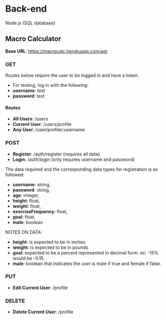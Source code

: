 # Back-end

Node.js (SQL database)

## Macro Calculator

**Base URL**: https://macrocalc.herokuapp.com/api

### GET

Routes below require the user to be logged in and have a token.

- For testing, log in with the following:
- **username**: test
- **password**: test

#### Routes

- **All Users**: /users
- **Current User**: /users/profile
- **Any User**: /user/profile/:username

### POST

- **Register**: /auth/register (requires all data)
- **Login**: /auth/login (only requires username and password)

The data required and the corresponding data types for registration is as followed:

- **username**: string,
- **password**: string,
- **age**: integer,
- **height**: float,
- **weight**: float,
- **exerciseFrequency**: float,
- **goal**: float,
- **male**: boolean

NOTES ON DATA:

- **height**: is expected to be in inches
- **weight**: is expected to be in pounds
- **goal**: expected to be a percent represented in decimal form. ex: -15% would be -0.15.
- **male**: boolean that indicates the user is male if true and female if false.

### PUT

- **Edit Current User**: /profile

### DELETE

- **Delete Current User**: /profile
